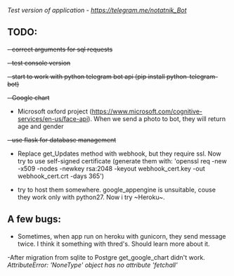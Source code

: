 
*Test version of application - https://telegram.me/notatnik_Bot*

TODO:
------
~~- correct arguments for sql requests~~

~~- test console version~~

~~- start to work with python telegram bot api (pip install python-telegram-bot)~~

~~- Google chart~~

- Microsoft oxford project (https://www.microsoft.com/cognitive-services/en-us/face-api). When we send a photo to bot, they will return age and gender


~~- use flask for database management~~

- Replace get_Updates method with webhook, but they require ssl. Now try to use self-signed certificate (generate them with: 'openssl req -new -x509 -nodes -newkey rsa:2048 -keyout webhook_cert.key -out webhook_cert.crt -days 365')

- try to host them somewhere. google_appengine is unsuitable, couse they work only with python27. Now i try ~Heroku~.

A few bugs:
-----
- Sometimes, when app run on heroku with gunicorn, they send message twice. I think it something with thred's. Should learn more about it.

-After migration from sqlite to Postgre get_google_chart didn't work. *AttributeError: 'NoneType' object has no attribute 'fetchall'*

